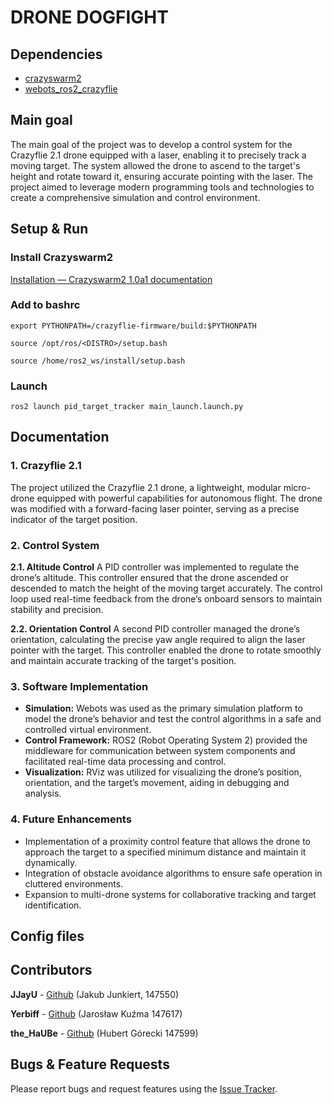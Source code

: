# DRONE DOGFIGHT

## Dependencies

 - [crazyswarm2](https://github.com/IMRCLab/crazyswarm2)
 - [webots_ros2_crazyflie](https://github.com/mwlock/webots_ros2_crazyflie)

## Main goal

The main goal of the project was to develop a control system for the Crazyflie 2.1 drone equipped with a laser, enabling it to precisely track a moving target. The system allowed the drone to ascend to the target's height and rotate toward it, ensuring accurate pointing with the laser. The project aimed to leverage modern programming tools and technologies to create a comprehensive simulation and control environment.


## Setup & Run

###  Install Crazyswarm2 
[Installation — Crazyswarm2 1.0a1 documentation](https://imrclab.github.io/crazyswarm2/installation.html)

### Add to bashrc

```
export PYTHONPATH=/crazyflie-firmware/build:$PYTHONPATH

source /opt/ros/<DISTRO>/setup.bash

source /home/ros2_ws/install/setup.bash
```
### Launch

```
ros2 launch pid_target_tracker main_launch.launch.py
```


## Documentation
### 1. Crazyflie 2.1

The project utilized the Crazyflie 2.1 drone, a lightweight, modular micro-drone equipped with powerful capabilities for autonomous flight. The drone was modified with a forward-facing laser pointer, serving as a precise indicator of the target position.

### 2. Control System

**2.1. Altitude Control** A PID controller was implemented to regulate the drone’s altitude. This controller ensured that the drone ascended or descended to match the height of the moving target accurately. The control loop used real-time feedback from the drone’s onboard sensors to maintain stability and precision.

**2.2. Orientation Control** A second PID controller managed the drone’s orientation, calculating the precise yaw angle required to align the laser pointer with the target. This controller enabled the drone to rotate smoothly and maintain accurate tracking of the target's position.

### 3. Software Implementation 

- **Simulation:** Webots was used as the primary simulation platform to model the drone’s behavior and test the control algorithms in a safe and controlled virtual environment.
- **Control Framework:** ROS2 (Robot Operating System 2) provided the middleware for communication between system components and facilitated real-time data processing and control.
- **Visualization:** RViz was utilized for visualizing the drone’s position, orientation, and the target’s movement, aiding in debugging and analysis.

### 4. Future Enhancements
- Implementation of a proximity control feature that allows the drone to approach the target to a specified minimum distance and maintain it dynamically.
- Integration of obstacle avoidance algorithms to ensure safe operation in cluttered environments.
- Expansion to multi-drone systems for collaborative tracking and target identification.


## Config files


## Contributors

__JJayU__ - [Github](https://github.com/JJayU) (Jakub Junkiert, 147550)

__Yerbiff__ - [Github](https://github.com/Yerbiff) (Jarosław Kuźma 147617)

__the_HaUBe__ - [Github](https://github.com/theHaUBe) (Hubert Górecki 147599)

## Bugs & Feature Requests

Please report bugs and request features using the [Issue Tracker](https://github.com/JJayU/drone-dogfight/issues).


